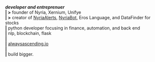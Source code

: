 <p>
  <b><i>developer and entreprenuer</i></b><br>
  <b>| ></b> founder of Nyria, Xernium, Unifye<br>
  <b>| ></b> creator of <a href='https://twitter.com/nyriaalerts'>NyriaAlerts</a>, <a href='https://twitter.com/botnyria'>NyriaBot</a>, <a href'github.com/xozxro/Eros'>Eros Language</a>, and DataFinder for stocks<br>
<b>|</b> python developer focusing in finance, automation, and back end<br>
<b>|</b> nlp, blockchain, flask<br>
<b>|</b> <br>
<b>|</b> <a href='https://www.alwaysascending.io'>alwaysascending.io</a><br>
<b>|</b> <br>
<b>|</b> build bigger.<br>
</p>
